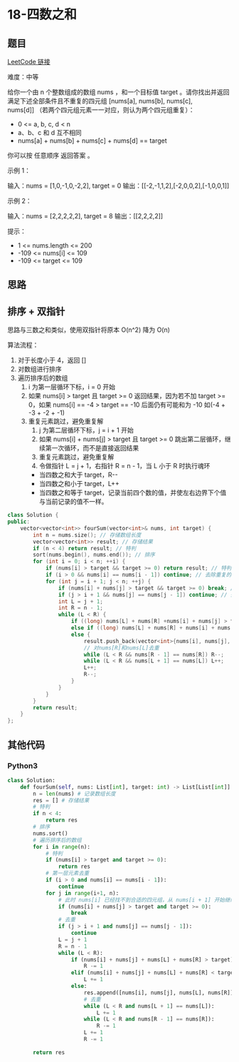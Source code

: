 # 18-四数之和

## 题目

[LeetCode 链接](https://leetcode.cn/problems/4sum/)

难度：中等

给你一个由 n 个整数组成的数组 nums ，和一个目标值 target 。请你找出并返回满足下述全部条件且不重复的四元组 [nums[a], nums[b], nums[c], nums[d]] （若两个四元组元素一一对应，则认为两个四元组重复）：

- 0 <= a, b, c, d < n
- a、b、c 和 d 互不相同
- nums[a] + nums[b] + nums[c] + nums[d] == target

你可以按 任意顺序 返回答案 。

示例 1：

输入：nums = [1,0,-1,0,-2,2], target = 0
输出：[[-2,-1,1,2],[-2,0,0,2],[-1,0,0,1]]

示例 2：

输入：nums = [2,2,2,2,2], target = 8
输出：[[2,2,2,2]]

提示：

- 1 <= nums.length <= 200
- -109 <= nums[i] <= 109
- -109 <= target <= 109

## 思路

## 排序 + 双指针

思路与三数之和类似，使用双指针将原本 O(n^2) 降为 O(n)

算法流程：

1. 对于长度小于 4，返回 []
2. 对数组进行排序
3. 遍历排序后的数组
   1. i 为第一层循环下标，i = 0 开始
   2. 如果 nums[i] > target 且 target >= 0 返回结果，因为若不加  target >= 0，如果 nums[i] == -4 > target == -10 后面仍有可能和为 -10 如(-4 + -3 + -2 + -1)
   3. 重复元素跳过，避免重复解
      1. j 为第二层循环下标，j = i + 1 开始
      2. 如果 nums[i] + nums[j] > target 且 target >= 0 跳出第二层循环，继续第一次循环，而不是直接返回结果
      3. 重复元素跳过，避免重复解
      4. 令做指针 L = j + 1，右指针 R = n - 1，当 L 小于 R 时执行魂环
        - 当四数之和大于 target，R--
        - 当四数之和小于 target，L++
        - 当四数之和等于 target，记录当前四个数的值，并使左右边界下个值与当前记录的值不一样。

``` cpp
class Solution {
public:
    vector<vector<int>> fourSum(vector<int>& nums, int target) {
        int n = nums.size(); // 存储数组长度
        vector<vector<int>> result; // 存储结果
        if (n < 4) return result; // 特判
        sort(nums.begin(), nums.end()); // 排序
        for (int i = 0; i < n; ++i) {
            if (nums[i] > target && target >= 0) return result; // 特判
            if (i > 0 && nums[i] == nums[i - 1]) continue; // 去除重复的第一层循环的元素
            for (int j = i + 1; j < n; ++j) {
                if (nums[i] + nums[j] > target && target >= 0) break; // 特判  跳出第二层循环，继续第一次循环，而不是直接返回结果
                if (j > i + 1 && nums[j] == nums[j - 1]) continue; // 去除重复的第二层循环的元素
                int L = j + 1;
                int R = n - 1;
                while (L < R) {
                    if ((long) nums[L] + nums[R] +nums[i] + nums[j] > target) R--;
                    else if ((long) nums[L] + nums[R] + nums[i] + nums[j] < target) L++;
                    else {
                        result.push_back(vector<int>{nums[i], nums[j], nums[L], nums[R]});
                        // 对nums[R]和nums[L]去重
                        while (L < R && nums[R - 1] == nums[R]) R--;
                        while (L < R && nums[L + 1] == nums[L]) L++;
                        L++;
                        R--;
                    }
                }
            }
        }
        return result;
    }
};
```

## 其他代码

### Python3

``` python
class Solution:
    def fourSum(self, nums: List[int], target: int) -> List[List[int]]:
        n = len(nums) # 记录数组长度
        res = [] # 存储结果
        # 特判
        if n < 4:
            return res
        # 排序
        nums.sort()
        # 遍历排序后的数组
        for i in range(n):
            # 特判
            if (nums[i] > target and target >= 0):
                return res
            # 第一层元素去重
            if (i > 0 and nums[i] == nums[i - 1]):
                continue
            for j in range(i+1, n):
                # 此时 nums[i] 已经找不到合适的四元组，从 nums[i + 1] 开始继续遍历
                if (nums[i] + nums[j] > target and target >= 0):
                    break
                # 去重
                if (j > i + 1 and nums[j] == nums[j - 1]):
                    continue
                L = j + 1
                R = n - 1
                while (L < R):
                    if (nums[i] + nums[j] + nums[L] + nums[R] > target):
                        R -= 1
                    elif (nums[i] + nums[j] + nums[L] + nums[R] < target):
                        L += 1
                    else:
                        res.append([nums[i], nums[j], nums[L], nums[R]])
                        # 去重
                        while (L < R and nums[L + 1] == nums[L]):
                            L += 1
                        while (L < R and nums[R - 1] == nums[R]):
                            R -= 1
                        L += 1
                        R -= 1
        
        return res
```
